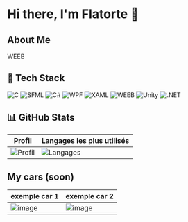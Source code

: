 # Hi there, I'm Flatorte 👋

## About Me

WEEB

## 🚀 Tech Stack
![C](https://img.shields.io/badge/C-blue?style=for-the-badge&logo=c)
![SFML](https://img.shields.io/badge/SFML-green?style=for-the-badge&logo=cplusplus)
![C#](https://img.shields.io/badge/C%23-68217A?style=for-the-badge&logo=csharp)
![WPF](https://img.shields.io/badge/WPF-68217A?style=for-the-badge&logo=windows)
![XAML](https://img.shields.io/badge/XAML-blue?style=for-the-badge&logo=windows)
![WEEB](https://img.shields.io/badge/WEEB-pink?style=for-the-badge&logo=windows)
![Unity](https://img.shields.io/badge/Unity-100000?style=for-the-badge&logo=unity)
![.NET](https://img.shields.io/badge/.NET-512BD4?style=for-the-badge&logo=dotnet)

## 📊 GitHub Stats
| Profil | Langages les plus utilisés |
|--------|---------------------------|
| ![Profil](http://github-profile-summary-cards.vercel.app/api/cards/profile-details?username=Flatortee&theme=tokyonight) | ![Langages](http://github-profile-summary-cards.vercel.app/api/cards/repos-per-language?username=Flatortee&theme=tokyonight) |

## My cars (soon)

| exemple car 1 | exemple car 2 |
|------------|------------|
| ![image](https://github.com/user-attachments/assets/cee21b96-911e-4fb6-86ab-6504c0fcf4ea) | ![image](https://github.com/user-attachments/assets/550925f3-86c7-4991-be25-561440abe625)


